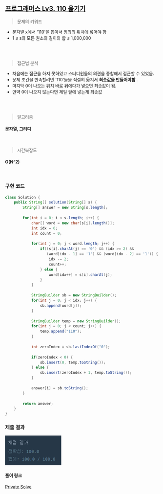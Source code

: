 ## [프로그래머스 Lv3. 110 옮기기](https://school.programmers.co.kr/learn/courses/30/lessons/77886)

> 문제의 키워드

- 문자열 x에서 '110'을 뽑아서 임의의 위치에 넣어야 함
- 1 ≤ s의 모든 원소의 길이의 합 ≤ 1,000,000

<br/>
<br/>

> 접근법 분석
- 처음에는 접근을 하지 못하였고 스터디원들의 의견을 종합해서 접근할 수 있었음.
- 문제 조건을 만족할려면 '110'들을 적절히 옮겨서 <strong> 최솟값을 만들어야함 </strong>.
- 마지막 0이 나오는 위치 바로 뒤에다가 넣으면 최솟값이 됨.
- 만약 0이 나오지 않는다면 제일 앞에 넣는게 최솟값


<br/>
<br/>

> 알고리즘

#### 문자열, 그리디


<br/>

> 시간복잡도

#### O(N^2)

<br/>

### 구현 코드

```java
class Solution {
    public String[] solution(String[] s) {
        String[] answer = new String[s.length];
        
        for(int i = 0; i < s.length; i++) {
            char[] word = new char[s[i].length()];
            int idx = 0;
            int count = 0;
            
            for(int j = 0; j < word.length; j++) {
                if((s[i].charAt(j) == '0') && (idx >= 2) && 
                   (word[idx - 1] == '1') && (word[idx - 2] == '1')) {
                    idx -= 2;
                    count++;
                } else {
                    word[idx++] = s[i].charAt(j);
                }
            }
            
            StringBuilder sb = new StringBuilder();
            for(int j = 0; j < idx; j++) {
                sb.append(word[j]);
            }
            
            StringBuilder temp = new StringBuilder();
            for(int j = 0; j < count; j++) {
                temp.append("110");
            }
            
            int zeroIndex = sb.lastIndexOf("0");
          
            if(zeroIndex < 0) {
                sb.insert(0, temp.toString());
            } else {
                sb.insert(zeroIndex + 1, temp.toString());
            }
            
            answer[i] = sb.toString();
        }
        
        return answer;
    }
}

```

### 제출 결과

![제출결과](./result.png)

#### 풀이 링크

[Private Solve](https://github.com/The-Four-Error-Pickers/Algorithm-Study/tree/main/Private%20Solve/프로그래머스/77886.%20110%20%EC%98%AE%EA%B8%B0%EA%B8%B0/JunHo/2024-11-18T21738)
